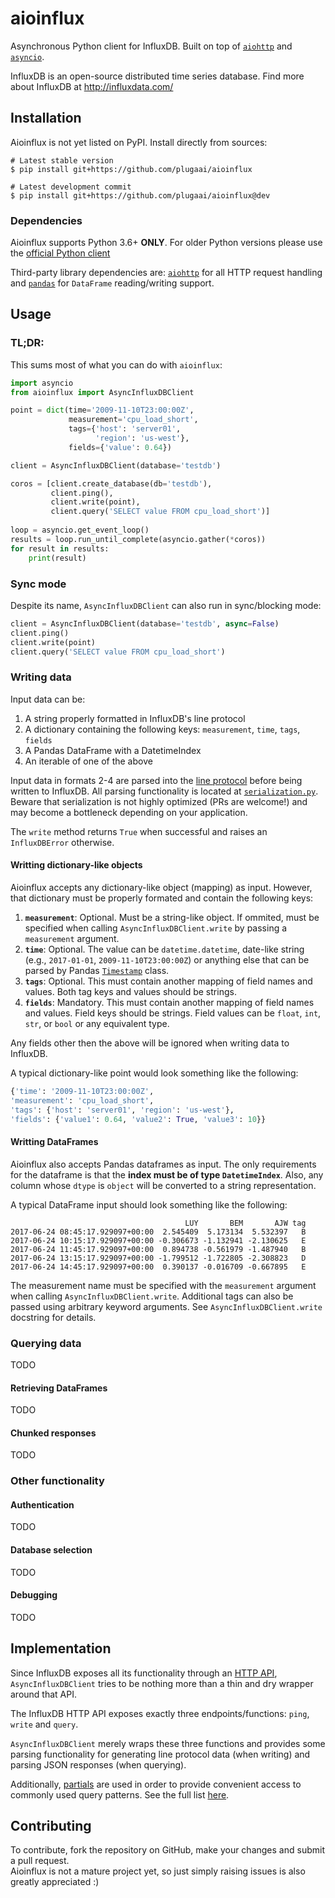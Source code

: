 # aioinflux

Asynchronous Python client for InfluxDB. 
Built on top of [`aiohttp`](https://github.com/aio-libs/aiohttp) and 
[`asyncio`](https://docs.python.org/3/library/asyncio.html).

InfluxDB is an open-source distributed time series database.
Find more about InfluxDB at http://influxdata.com/


## Installation

Aioinflux is not yet listed on PyPI. Install directly from sources:

    # Latest stable version
    $ pip install git+https://github.com/plugaai/aioinflux
    
    # Latest development commit
    $ pip install git+https://github.com/plugaai/aioinflux@dev


### Dependencies

Aioinflux supports Python 3.6+ **ONLY**. For older Python versions please use the 
[official Python client](https://github.com/influxdata/influxdb-python) 

Third-party library dependencies are: [`aiohttp`](https://github.com/aio-libs/aiohttp) 
for all HTTP request handling and [`pandas`](https://github.com/pandas-dev/pandas) for 
`DataFrame` reading/writing support.


## Usage

### TL;DR:

This sums most of what you can do with `aioinflux`:

```python
import asyncio
from aioinflux import AsyncInfluxDBClient

point = dict(time='2009-11-10T23:00:00Z',
             measurement='cpu_load_short',
             tags={'host': 'server01',
                   'region': 'us-west'},
             fields={'value': 0.64})

client = AsyncInfluxDBClient(database='testdb')

coros = [client.create_database(db='testdb'),
         client.ping(),
         client.write(point),
         client.query('SELECT value FROM cpu_load_short')]
         
loop = asyncio.get_event_loop() 
results = loop.run_until_complete(asyncio.gather(*coros))
for result in results:
    print(result)
```

### Sync mode

Despite its name, `AsyncInfluxDBClient` can also run in sync/blocking mode:

```python
client = AsyncInfluxDBClient(database='testdb', async=False)
client.ping()
client.write(point)
client.query('SELECT value FROM cpu_load_short')
```

### Writing data

Input data can be:
1) A string properly formatted in InfluxDB's line protocol
2) A dictionary containing the following keys: `measurement`, `time`, `tags`, `fields`
3) A Pandas DataFrame with a DatetimeIndex
4) An iterable of one of the above

Input data in formats 2-4 are parsed into the 
[line protocol](https://docs.influxdata.com/influxdb/v1.2/write_protocols/line_protocol_reference/) 
before being written to InfluxDB. 
All parsing functionality is located at [`serialization.py`](aioinflux/serialization.py).
Beware that serialization is not highly optimized (PRs are welcome!) and may become a bottleneck depending 
on your application.


The `write` method returns `True` when successful and raises an `InfluxDBError` otherwise.  


#### Writting dictionary-like objects

Aioinflux accepts any dictionary-like object (mapping) as input. However, that dictionary must 
be properly formated and contain the following keys:

1) **`measurement`**: Optional. Must be a string-like object. If ommited, must be specified when 
  calling `AsyncInfluxDBClient.write` by passing a `measurement` argument.
1) **`time`**: Optional. The value can be `datetime.datetime`, date-like string 
  (e.g., `2017-01-01`, `2009-11-10T23:00:00Z`) or anything else that can be parsed by Pandas 
  [`Timestamp`](https://pandas.pydata.org/pandas-docs/stable/timeseries.html) class.
1) **`tags`**: Optional. This must contain another mapping of field names and values.
  Both tag keys and values should be strings.  
1) **`fields`**: Mandatory. This must contain another mapping of field names and values.
  Field keys should be strings. Field values can be `float`, `int`, `str`, or `bool` or any equivalent type. 

Any fields other then the above will be ignored when writing data to InfluxDB.


A typical dictionary-like point would look something like the following:

```python
{'time': '2009-11-10T23:00:00Z',
'measurement': 'cpu_load_short',
'tags': {'host': 'server01', 'region': 'us-west'},
'fields': {'value1': 0.64, 'value2': True, 'value3': 10}}
```


#### Writting DataFrames

Aioinflux also accepts Pandas dataframes as input. The only requirements for the dataframe is
that the **index must be of type `DatetimeIndex`**. Also, any column whose `dtype` is `object` will be 
converted to a string representation.

A typical DataFrame input should look something like the following:

```text
                                       LUY       BEM       AJW tag
2017-06-24 08:45:17.929097+00:00  2.545409  5.173134  5.532397   B
2017-06-24 10:15:17.929097+00:00 -0.306673 -1.132941 -2.130625   E
2017-06-24 11:45:17.929097+00:00  0.894738 -0.561979 -1.487940   B
2017-06-24 13:15:17.929097+00:00 -1.799512 -1.722805 -2.308823   D
2017-06-24 14:45:17.929097+00:00  0.390137 -0.016709 -0.667895   E
```

The measurement name must be specified with the `measurement` argument when calling `AsyncInfluxDBClient.write`.
Additional tags can also be passed using arbitrary keyword arguments. See `AsyncInfluxDBClient.write` docstring 
for details.


### Querying data

TODO


#### Retrieving DataFrames

TODO

#### Chunked responses

TODO

### Other functionality

#### Authentication

TODO

#### Database selection

TODO

#### Debugging

TODO


## Implementation

Since InfluxDB exposes all its functionality through an 
[HTTP API](https://docs.influxdata.com/influxdb/v1.2/tools/api/), 
`AsyncInfluxDBClient` tries to be nothing more than a thin and dry wrapper around that API.

The InfluxDB HTTP API exposes exactly three endpoints/functions: `ping`, `write` and `query`. 

`AsyncInfluxDBClient` merely wraps these three functions and provides some parsing functionality for generating 
line protocol data (when writing) and parsing JSON responses (when querying). 

Additionally, [partials](https://en.wikipedia.org/wiki/Partial_application) are used in order to provide 
convenient access to commonly used query patterns. See the full list [here](aioinflux/client.py#L177).


## Contributing

To contribute, fork the repository on GitHub, make your changes and submit a pull request.  
Aioinflux is not a mature project yet, so just simply raising issues is also greatly appreciated :)
